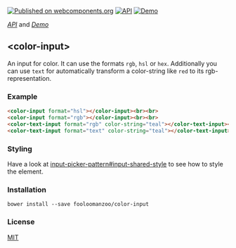 [![Published on webcomponents.org](https://img.shields.io/badge/webcomponents.org-published-blue.svg)](https://www.webcomponents.org/element/fooloomanzoo/color-input)
[![API](https://img.shields.io/badge/API-available-green.svg)](https://www.webcomponents.org/element/fooloomanzoo/color-input/elements/color-input)
[![Demo](https://img.shields.io/badge/demo-available-red.svg)](https://www.webcomponents.org/element/fooloomanzoo/color-input/demo/demo/index.html)

_[API](https://fooloomanzoo.github.io/color-input/components/color-input/#/elements/color-input)_ and
_[Demo](https://fooloomanzoo.github.io/color-input/components/color-input/#/elements/color-input/demos/demo/index.html)_

## \<color-input\>

An input for color. It can use the formats `rgb`, `hsl` or `hex`. Additionally you can use `text` for automatically transform a color-string like `red` to its rgb-representation.

<!--If you are looking for a picker for color, please have a look at [color-picker](https://github.com/fooloomanzoo/color-picker).-->

### Example

<!--
```
<custom-element-demo>
  <template>
    <script src="../webcomponentsjs/webcomponents-lite.js"></script>
    <link rel="import" href="color-text-input.html">
    <link rel="import" href="color-input.html">

    <dom-bind>
      <template is="dom-bind">
        <custom-style>
          <style is="custom-style">
            html {
              font-family: 'Roboto', 'Noto', 'Source Sans Pro', sans-serif;
            }
          </style>
        </custom-style>

        <next-code-block></next-code-block>
      </template>
    </dom-bind>
  </template>
</custom-element-demo>
```
-->
```html
<color-input format="hsl"></color-input><br><br>
<color-input format="rgb"></color-input><br><br>
<color-text-input format="rgb" color-string="teal"></color-text-input><br><br>
<color-text-input format="text" color-string="teal"></color-text-input>
```

### Styling
Have a look at [input-picker-pattern#input-shared-style](https://github.com/fooloomanzoo/input-picker-pattern#input-shared-style) to see how to style the element.

### Installation
```
bower install --save fooloomanzoo/color-input
```

### License
[MIT](https://github.com/fooloomanzoo/color-input/blob/master/LICENSE.txt)
